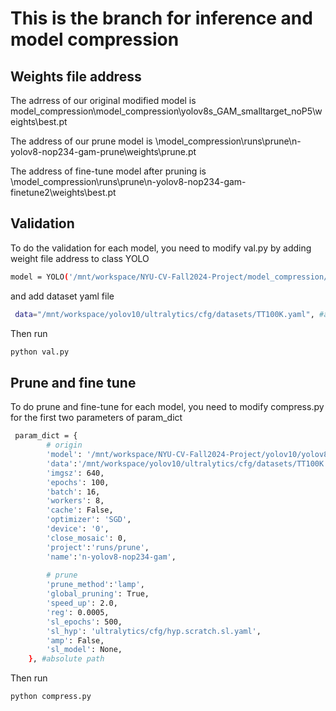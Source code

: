 # This is the branch for inference and model compression

## Weights file address
The adrress of our original modified model is model_compression\model_compression\yolov8s_GAM_smalltarget_noP5\weights\best.pt 

The address of our prune model is \model_compression\runs\prune\n-yolov8-nop234-gam-prune\weights\prune.pt 

The address of fine-tune model after pruning is \model_compression\runs\prune\n-yolov8-nop234-gam-finetune2\weights\best.pt

## Validation
To do the validation for each model, you need to modify val.py by adding weight file address to class YOLO
```bash
model = YOLO('/mnt/workspace/NYU-CV-Fall2024-Project/model_compression/runs/prune/n-yolov8-nop234-gam-finetune2/weights/best.pt') #absolute path
```
and add dataset yaml file
```bash
 data="/mnt/workspace/yolov10/ultralytics/cfg/datasets/TT100K.yaml", #absolute path
```
Then run
```bash
python val.py
```

## Prune and fine tune
To do prune and fine-tune for each model, you need to modify compress.py for the first two parameters of param_dict
```bash
 param_dict = {
        # origin
        'model': '/mnt/workspace/NYU-CV-Fall2024-Project/yolov10/yolov8s_GAM_smalltarget_noP5/weights/best.pt',
        'data':'/mnt/workspace/yolov10/ultralytics/cfg/datasets/TT100K.yaml',
        'imgsz': 640,
        'epochs': 100,
        'batch': 16,
        'workers': 8,
        'cache': False,
        'optimizer': 'SGD',
        'device': '0',
        'close_mosaic': 0,
        'project':'runs/prune',
        'name':'n-yolov8-nop234-gam',
        
        # prune
        'prune_method':'lamp',
        'global_pruning': True,
        'speed_up': 2.0,
        'reg': 0.0005,
        'sl_epochs': 500,
        'sl_hyp': 'ultralytics/cfg/hyp.scratch.sl.yaml',
        'amp': False, 
        'sl_model': None,
    }, #absolute path
```
Then run
```bash
python compress.py
```






















